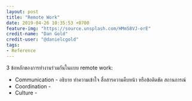```yaml
---
layout: post
title: "Remote Work"
date: 2019-04-26 10:35:53 +0700
feature-img: "https://source.unsplash.com/HMmS8VJ-orE"
credit-name: "Dan Gold"
credit-user: "@danielcgold"
tags:
- Reference
---
```

3 ข้อหลักของการทำงานร่วมกันในแบบ remote work:
- Communication - อธิบาย ทำความเข้าใจ สื่อสารความคืบหน้า หรือข้อติดขัด สถานการณ์
- Coordination -
- Culture -
